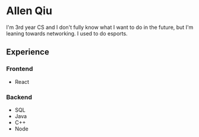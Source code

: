 # Allen Qiu

I'm 3rd year CS and I don't fully know what I want to do in the future, but I'm leaning towards networking. I used to do esports.


## Experience

### Frontend
- React

### Backend
- SQL
- Java
- C++
- Node

